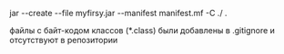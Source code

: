 jar --create --file myfirsy.jar --manifest manifest.mf -C ./ .

файлы с байт-кодом классов (*.class) были добавлены в .gitignore и отсутствуют в репозитории
